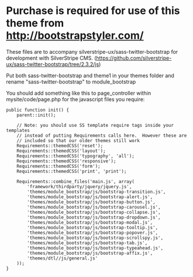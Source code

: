 Purchase is required for use of this theme from http://bootstrapstyler.com/
==============================

These files are to accompany silverstripe-ux/sass-twitter-bootstrap for development with SilverStripe CMS. (https://github.com/silverstripe-ux/sass-twitter-bootstrap/tree/2.3.2/js)

Put both sass-twitter-bootstrap and theme1 in your themes folder and rename "sass-twitter-bootstrap" to module_bootstrap


You should add something like this to page_controller within mysite/code/page.php for the javascript files you require:


	public function init() {
		parent::init();
	
		// Note: you should use SS template require tags inside your templates 
		// instead of putting Requirements calls here.  However these are 
		// included so that our older themes still work
		Requirements::themedCSS('reset');
		Requirements::themedCSS('layout'); 
		Requirements::themedCSS('typography', 'all'); 
		Requirements::themedCSS('responsive'); 
		Requirements::themedCSS('form'); 
		Requirements::themedCSS('print', 'print'); 
		
		Requirements::combine_files('main.js', array(
			'framework/thirdparty/jquery/jquery.js',
			'themes/module_bootstrap/js/bootstrap-transition.js',
			'themes/module_bootstrap/js/bootstrap-alert.js',
			'themes/module_bootstrap/js/bootstrap-button.js',
			'themes/module_bootstrap/js/bootstrap-carousel.js',
			'themes/module_bootstrap/js/bootstrap-collapse.js',
			'themes/module_bootstrap/js/bootstrap-dropdown.js',
			'themes/module_bootstrap/js/bootstrap-modal.js',
			'themes/module_bootstrap/js/bootstrap-tooltip.js',
			'themes/module_bootstrap/js/bootstrap-popover.js',
			'themes/module_bootstrap/js/bootstrap-scrollspy.js',
			'themes/module_bootstrap/js/bootstrap-tab.js',
			'themes/module_bootstrap/js/bootstrap-typeahead.js',
			'themes/module_bootstrap/js/bootstrap-affix.js',
			'themes/dtl//js/general.js'
		));
	}